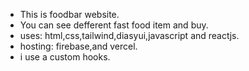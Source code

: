  - This is foodbar website.
 - You can see  defferent fast food item and buy.
 - uses: html,css,tailwind,diasyui,javascript and reactjs.
 - hosting: firebase,and vercel.
 - i use a custom hooks.